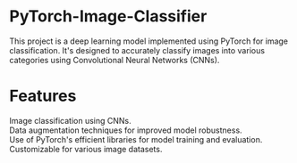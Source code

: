 # PyTorch-Image-Classifier
This project is a deep learning model implemented using PyTorch for image classification. It's designed to accurately classify images into various categories using Convolutional Neural Networks (CNNs).

<h1>Features</h1>
Image classification using CNNs.
<br>Data augmentation techniques for improved model robustness.
<br>Use of PyTorch's efficient libraries for model training and evaluation.
<br>Customizable for various image datasets.
